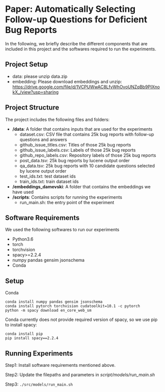 # Paper: Automatically Selecting Follow-up Questions for Deficient Bug Reports
In the following, we briefly describe the different components that are included in this project and the softwares required to run the experiments.

## Project Setup
  - data: please unzip data.zip
  - embedding: Please download embeddings and unzip: https://drive.google.com/file/d/1VCPUWwAC8LfvWhOvoUNZqBb9PIXnokX_/view?usp=sharing

## Project Structure
The project includes the following files and folders:

  - __/data__: A folder that contains inputs that are used for the experiments
	- dataset.csv: CSV file that contains 25k bug reports with follow-up questions and answers
	- github_issue_titles.csv: Titles of those 25k bug reports
	- github_issue_labels.csv: Labels of those 25k bug reports
	- github_repo_labels.csv: Repository labels of those 25k bug reports
	- post_data.tsv: 25k bug reports by lucene output order
	- qa_data.tsv: 25k bug reports with 10 candidate questions selected by lucene output order
	- test_ids.txt: test dataset ids
	- train_ids.txt: train dataset ids
  - __/embeddings_damevski__: A folder that contains the embeddings we have used
  - __/scripts__: Contains scripts for running the experiments
    - run_main.sh: the entry point of the experiment



## Software Requirements
We used the following softwares to run our experiments
  * Python3.6
  * torch
  * torchvision
  * spacy>=2.2.4
  * numpy pandas gensim jsonschema
  * Conda

## Setup
Conda
```
conda install numpy pandas gensim jsonschema
conda install pytorch torchvision cudatoolkit=10.1 -c pytorch
python -m spacy download en_core_web_sm
```

Conda currently does not provide required version of spacy, so we use pip to install spacy:

```
conda install pip
pip install spacy==2.2.4
```

## Running Experiments
Step1: Install software requirements mentioned above.

Step2: Update the filepaths and parameters in *script/models/run_main.sh*

Step3: `./src/models/run_main.sh`
